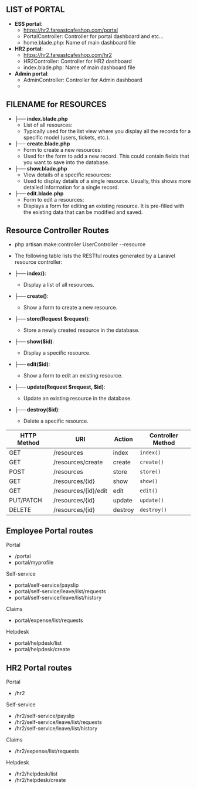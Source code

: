 ## LIST of PORTAL
- **ESS portal**:
  - https://hr2.fareastcafeshop.com/portal
  - PortalController: Controller for portal dashboard and etc...
  - home.blade.php: Name of main dashboard file
- **HR2 portal**:
  - https://hr2.fareastcafeshop.com/hr2
  - HR2Controller: Controller for HR2 dashboard
  - index.blade.php: Name of main dashboard file
- **Admin portal**:
  - AdminController: Controller for Admin dashboard
  -

## FILENAME for RESOURCES
- **├── index.blade.php**
  -  List of all resources: 
    - Typically used for the list view where you display all the records for a specific model (users, tickets, etc.).
- **├── create.blade.php**
  -  Form to create a new resources: 
    - Used for the form to add a new record. This could contain fields that you want to save into the database.
- **├── show.blade.php**
  -  View details of a specific resources: 
    - Used to display details of a single resource. Usually, this shows more detailed information for a single record.
- **├── edit.blade.php**
  -  Form to edit a resources: 
    - Displays a form for editing an existing resource. It is pre-filled with the existing data that can be modified and saved.

## Resource Controller Routes
- php artisan make:controller UserController --resource
- The following table lists the RESTful routes generated by a Laravel resource controller:

- **├── index()**:
  - Display a list of all resources.
- **├── create()**:
  - Show a form to create a new resource.
- **├── store(Request $request)**:
  - Store a newly created resource in the database.
- **├── show($id)**:
  - Display a specific resource.
- **├── edit($id)**:
  - Show a form to edit an existing resource.
- **├── update(Request $request, $id)**:
  - Update an existing resource in the database.
- **├── destroy($id)**:
  - Delete a specific resource.

| HTTP Method | URI                 | Action  | Controller Method  |
|-------------|---------------------|---------|--------------------|
| GET         | /resources          | index   | `index()`          |
| GET         | /resources/create   | create  | `create()`         |
| POST        | /resources          | store   | `store()`          |
| GET         | /resources/{id}     | show    | `show()`           |
| GET         | /resources/{id}/edit| edit    | `edit()`           |
| PUT/PATCH   | /resources/{id}     | update  | `update()`         |
| DELETE      | /resources/{id}     | destroy | `destroy()`        |

## Employee Portal routes
Portal
- /portal
- portal/myprofile

Self-service

- portal/self-service/payslip
- portal/self-service/leave/list/requests
- portal/self-service/leave/list/history


Claims

- portal/expense/list/requests

Helpdesk

- portal/helpdesk/list
- portal/helpdesk/create


## HR2 Portal routes
Portal
- /hr2

Self-service

- /hr2/self-service/payslip
- /hr2/self-service/leave/list/requests
- /hr2/self-service/leave/list/history


Claims

- /hr2/expense/list/requests

Helpdesk

- /hr2/helpdesk/list
- /hr2/helpdesk/create
